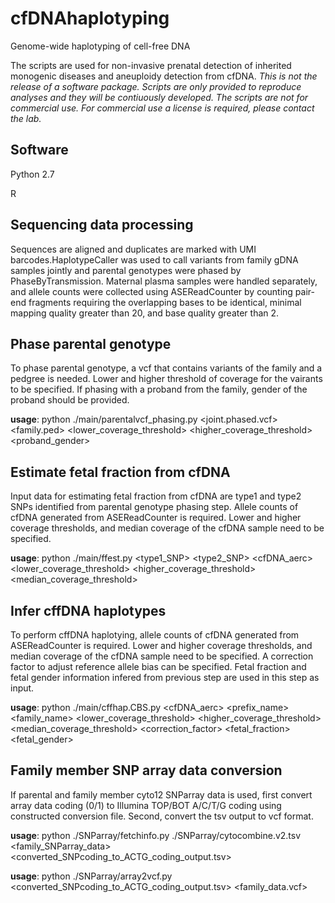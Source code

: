 # cfDNAhaplotyping
Genome-wide haplotyping of cell-free DNA

The scripts are used for non-invasive prenatal detection of inherited monogenic diseases and aneuploidy detection from cfDNA. *This is not the release of a software package. Scripts are only provided to reproduce analyses and they will be contiuously developed. The scripts are not for commercial use. For commercial use a license is required, please contact the lab.*


## Software

Python 2.7

R

## Sequencing data processing

Sequences are aligned and duplicates are marked with UMI barcodes.HaplotypeCaller was used to call variants from family gDNA samples jointly and parental genotypes were phased by PhaseByTransmission. Maternal plasma samples were handled separately, and allele counts were collected using ASEReadCounter by counting pair-end fragments requiring the overlapping bases to be identical, minimal mapping quality greater than 20, and base quality greater than 2.


## Phase parental genotype

To phase parental genotype, a vcf that contains variants of the family and a pedgree is needed. Lower and higher threshold of coverage for the vairants to be specified. If phasing with a proband from the family, gender of the proband should be provided.

**usage**: python ./main/parentalvcf_phasing.py <joint.phased.vcf> <family.ped> <lower_coverage_threshold> <higher_coverage_threshold> <workdir> <proband_gender>

## Estimate fetal fraction from cfDNA

Input data for estimating fetal fraction from cfDNA are type1 and type2 SNPs identified from parental genotype phasing step. Allele counts of cfDNA generated from ASEReadCounter is required. Lower and higher coverage thresholds, and median coverage of the cfDNA sample need to be specified.

**usage**: python ./main/ffest.py <type1_SNP> <type2_SNP> <cfDNA_aerc> <workdir> <lower_coverage_threshold> <higher_coverage_threshold> <median_coverage_threshold>

## Infer cffDNA haplotypes

To perform cffDNA haplotying, allele counts of cfDNA generated from ASEReadCounter is required. Lower and higher coverage thresholds, and median coverage of the cfDNA sample need to be specified. A correction factor to adjust reference allele bias can be specified. Fetal fraction and fetal gender information infered from previous step are used in this step as input. 

**usage**: python ./main/cffhap.CBS.py <cfDNA_aerc> <prefix_name> <family_name> <lower_coverage_threshold> <higher_coverage_threshold> <median_coverage_threshold> <correction_factor> <workdir> <scriptdir> <fetal_fraction> <fetal_gender>

## Family member SNP array data conversion

If parental and family member cyto12 SNParray data is used, first convert array data coding (0/1) to Illumina TOP/BOT A/C/T/G coding using constructed conversion file. Second, convert the tsv output to vcf format.

**usage**: python ./SNParray/fetchinfo.py ./SNParray/cytocombine.v2.tsv <family_SNParray_data> <converted_SNPcoding_to_ACTG_coding_output.tsv>

**usage**: python ./SNParray/array2vcf.py <converted_SNPcoding_to_ACTG_coding_output.tsv> <family_data.vcf>
